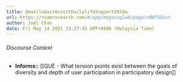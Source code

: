 ```yaml
---
title: @maziluGaitAssistDailylifeSupport2014a
url: https://roamresearch.com/#/app/megacoglab/page/sBWT5Ozxt
author: Joel Chan
date: Fri May 14 2021 23:27:45 GMT+0800 (Malaysia Time)
---
```




###### Discourse Context

- **Informs::** [[QUE - What tension points exist between the goals of diversity and depth of user participation in participatory design]]

